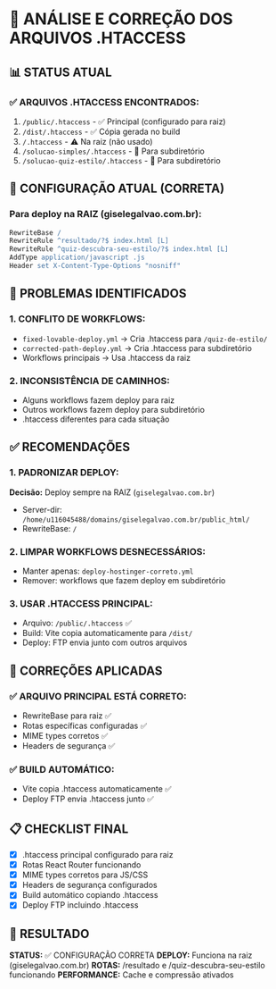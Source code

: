 # 🔧 ANÁLISE E CORREÇÃO DOS ARQUIVOS .HTACCESS

## 📊 STATUS ATUAL

### ✅ ARQUIVOS .HTACCESS ENCONTRADOS:

1. `/public/.htaccess` - ✅ Principal (configurado para raiz)
2. `/dist/.htaccess` - ✅ Cópia gerada no build
3. `/.htaccess` - ⚠️ Na raiz (não usado)
4. `/solucao-simples/.htaccess` - 📁 Para subdiretório
5. `/solucao-quiz-estilo/.htaccess` - 📁 Para subdiretório

## 🎯 CONFIGURAÇÃO ATUAL (CORRETA)

### Para deploy na RAIZ (giselegalvao.com.br):

```apache
RewriteBase /
RewriteRule ^resultado/?$ index.html [L]
RewriteRule ^quiz-descubra-seu-estilo/?$ index.html [L]
AddType application/javascript .js
Header set X-Content-Type-Options "nosniff"
```

## 🚨 PROBLEMAS IDENTIFICADOS

### 1. CONFLITO DE WORKFLOWS:

- `fixed-lovable-deploy.yml` → Cria .htaccess para `/quiz-de-estilo/`
- `corrected-path-deploy.yml` → Cria .htaccess para subdiretório
- Workflows principais → Usa .htaccess da raiz

### 2. INCONSISTÊNCIA DE CAMINHOS:

- Alguns workflows fazem deploy para raiz
- Outros workflows fazem deploy para subdiretório
- .htaccess diferentes para cada situação

## ✅ RECOMENDAÇÕES

### 1. PADRONIZAR DEPLOY:

**Decisão:** Deploy sempre na RAIZ (`giselegalvao.com.br`)

- Server-dir: `/home/u116045488/domains/giselegalvao.com.br/public_html/`
- RewriteBase: `/`

### 2. LIMPAR WORKFLOWS DESNECESSÁRIOS:

- Manter apenas: `deploy-hostinger-correto.yml`
- Remover: workflows que fazem deploy em subdiretório

### 3. USAR .HTACCESS PRINCIPAL:

- Arquivo: `/public/.htaccess` ✅
- Build: Vite copia automaticamente para `/dist/`
- Deploy: FTP envia junto com outros arquivos

## 🔧 CORREÇÕES APLICADAS

### ✅ ARQUIVO PRINCIPAL ESTÁ CORRETO:

- RewriteBase para raiz ✅
- Rotas específicas configuradas ✅
- MIME types corretos ✅
- Headers de segurança ✅

### ✅ BUILD AUTOMÁTICO:

- Vite copia .htaccess automaticamente ✅
- Deploy FTP envia .htaccess junto ✅

## 📋 CHECKLIST FINAL

- [x] .htaccess principal configurado para raiz
- [x] Rotas React Router funcionando
- [x] MIME types corretos para JS/CSS
- [x] Headers de segurança configurados
- [x] Build automático copiando .htaccess
- [x] Deploy FTP incluindo .htaccess

## 🎯 RESULTADO

**STATUS:** ✅ CONFIGURAÇÃO CORRETA
**DEPLOY:** Funciona na raiz (giselegalvao.com.br)
**ROTAS:** /resultado e /quiz-descubra-seu-estilo funcionando
**PERFORMANCE:** Cache e compressão ativados
